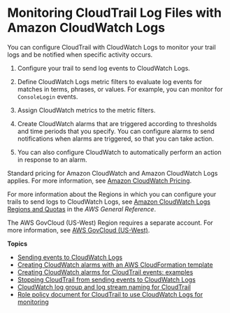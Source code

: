 # Monitoring CloudTrail Log Files with Amazon CloudWatch Logs<a name="monitor-cloudtrail-log-files-with-cloudwatch-logs"></a>

You can configure CloudTrail with CloudWatch Logs to monitor your trail logs and be notified when specific activity occurs\. 

1. Configure your trail to send log events to CloudWatch Logs\.

1. Define CloudWatch Logs metric filters to evaluate log events for matches in terms, phrases, or values\. For example, you can monitor for `ConsoleLogin` events\. 

1. Assign CloudWatch metrics to the metric filters\.

1. Create CloudWatch alarms that are triggered according to thresholds and time periods that you specify\. You can configure alarms to send notifications when alarms are triggered, so that you can take action\.

1. You can also configure CloudWatch to automatically perform an action in response to an alarm\. 

Standard pricing for Amazon CloudWatch and Amazon CloudWatch Logs applies\. For more information, see [Amazon CloudWatch Pricing](https://aws.amazon.com/cloudwatch/pricing/)\.

For more information about the Regions in which you can configure your trails to send logs to CloudWatch Logs, see [Amazon CloudWatch Logs Regions and Quotas](https://docs.aws.amazon.com/general/latest/gr/cwl_region.html) in the *AWS General Reference*\.

The AWS GovCloud \(US\-West\) Region requires a separate account\. For more information, see [AWS GovCloud \(US\-West\)](https://aws.amazon.com/govcloud-us/)\.

**Topics**
+ [Sending events to CloudWatch Logs](send-cloudtrail-events-to-cloudwatch-logs.md)
+ [Creating CloudWatch alarms with an AWS CloudFormation template](use-cloudformation-template-to-create-cloudwatch-alarms.md)
+ [Creating CloudWatch alarms for CloudTrail events: examples](cloudwatch-alarms-for-cloudtrail.md)
+ [Stopping CloudTrail from sending events to CloudWatch Logs](stop-cloudtrail-from-sending-events-to-cloudwatch-logs.md)
+ [CloudWatch log group and log stream naming for CloudTrail](cloudwatch-log-group-log-stream-naming-for-cloudtrail.md)
+ [Role policy document for CloudTrail to use CloudWatch Logs for monitoring](cloudtrail-required-policy-for-cloudwatch-logs.md)